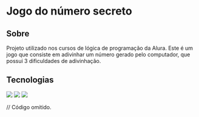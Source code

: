 <h1>Jogo do número secreto</h1>

<h2> Sobre</h2>
<p>Projeto utilizado nos cursos de lógica de programação da Alura.
   Este é um jogo que consiste em adivinhar um número gerado pelo computador, que possui 3 dificuldades de adivinhação.
</p>

## Tecnologias
<div>
  <img src="https://img.shields.io/badge/HTML-239120?style=for-the-badge&logo=html5&logoColor=white">
  <img src="https://img.shields.io/badge/CSS-239120?&style=for-the-badge&logo=css3&logoColor=white">
  <img src="https://img.shields.io/badge/JavaScript-F7DF1E?style=for-the-badge&logo=javascript&logoColor=black">
</div>

// Código omitido. 
